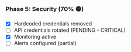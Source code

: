 ### Phase 5: Security (70% 🟡)
- [x] Hardcoded credentials removed
- [ ] API credentials rotated (PENDING - CRITICAL)
- [x] Monitoring active
- [ ] Alerts configured (partial)
